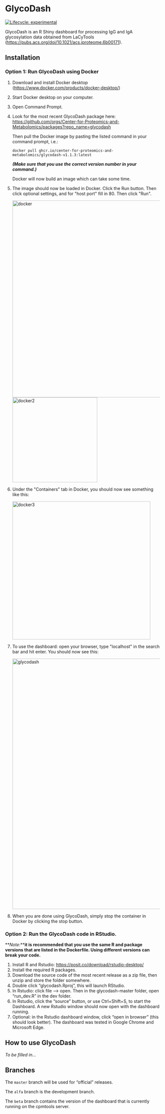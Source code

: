 
<!-- README.md is generated from README.Rmd. Please edit that file -->

# GlycoDash

<!-- badges: start -->

[![Lifecycle:
experimental](https://img.shields.io/badge/lifecycle-experimental-orange.svg)](https://lifecycle.r-lib.org/articles/stages.html#experimental)

<!-- badges: end -->

GlycoDash is an R Shiny dashboard for processing IgG and IgA
glycosylation data obtained from LaCyTools
(<https://pubs.acs.org/doi/10.1021/acs.jproteome.6b00171>).

## Installation

### Option 1: Run GlycoDash using Docker

1. Download and install Docker desktop (https://www.docker.com/products/docker-desktop/)
2. Start Docker desktop on your computer.
3. Open Command Prompt.
4. Look for the most recent GlycoDash package here: https://github.com/orgs/Center-for-Proteomics-and-Metabolomics/packages?repo_name=glycodash

    Then pull the Docker image by pasting the listed command in your command prompt, i.e.:
   
    ```console
    docker pull ghcr.io/center-for-proteomics-and-metabolomics/glycodash-v1.1.3:latest
    ```
	**_(Make sure that you use the correct version number in your command.)_**
	
   Docker will now build an image which can take some time.
5. The image should now be loaded in Docker. Click the Run button. Then click optional settings, and for "host port" fill in 80. Then click "Run".

   <img width="640" alt="docker" src="https://github.com/Center-for-Proteomics-and-Metabolomics/glycodash/assets/105744767/a3ec7f36-2261-4af8-a3ba-597480cde490">
   <br />
   <img width="276" alt="docker2" src="https://github.com/Center-for-Proteomics-and-Metabolomics/glycodash/assets/105744767/8f0ef8bd-1fee-440d-92b5-316438fe8685">

6. Under the "Containers" tab in Docker, you should now see something like this:
   
   <img width="449" alt="docker3" src="https://github.com/Center-for-Proteomics-and-Metabolomics/glycodash/assets/105744767/282e7c79-739f-489a-8ecb-644a2531a595">

7. To use the dashboard: open your browser, type "localhost" in the search bar and hit enter. You should now see this:

   <img width="814" alt="glycodash" src="https://github.com/Center-for-Proteomics-and-Metabolomics/glycodash/assets/105744767/c2840219-ab01-42f4-8d1b-59a6b95cec05">

8. When you are done using GlycoDash, simply stop the container in Docker by clicking the stop button.


### Option 2: Run the GlycoDash code in RStudio.

**_Note_:****it is recommended that you use the same R and package versions that are listed in the Dockerfile. Using different versions can break your code.**

1.  Install R and Rstudio: <https://posit.co/download/rstudio-desktop/>
2.  Install the required R packages. 
3.  Download the source code of the most recent release as a zip file, then unzip and
    store the folder somewhere.
4.  Double click “glycodash.Rproj”, this will launch RStudio.
5.  In Rstudio: click file –\> open. Then in the glycodash-master
    folder, open “run_dev.R” in the dev folder.
6.  In Rstudio, click the “source” button, or use Ctrl+Shift+S, to start
    the Dashboard. A new Rstudio window should now open with the
    dashboard running.
8.  Optional: in the Rstudio dashboard window, click “open in browser”
    (this should look better). The dashboard was tested in Google Chrome
    and Microsoft Edge.

## How to use GlycoDash
_To be filled in..._

## Branches

The ```master``` branch will be used for “official” releases.

The ```alfa``` branch is the development branch.

The ```beta``` branch contains the version of the dashboard that is currently
running on the cpmtools server.

